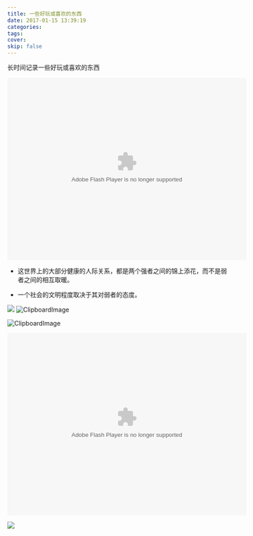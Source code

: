 ```yaml
---
title: 一些好玩或喜欢的东西
date: 2017-01-15 13:39:19
categories:
tags:
cover:
skip: false
---
```


长时间记录一些好玩或喜欢的东西

<embed height="415" width="544" quality="high" allowfullscreen="true" type="application/x-shockwave-flash" src="//static.hdslb.com/miniloader.swf" flashvars="aid=7793587&page=1" pluginspage=".adobe.com/shockwave/download/download.cgi?P1_Prod_Version=ShockwaveFlash"></embed>

- 这世界上的大部分健康的人际关系，都是两个强者之间的锦上添花，而不是弱者之间的相互取暖。

- 一个社会的文明程度取决于其对弱者的态度。

![](http://ww3.sinaimg.cn/mw690/006D2KSdjw1fbldl68ryhg30dw086nki.gif)
![ClipboardImage](http://obu9je6ng.bkt.clouddn.com/FiO5oFV4MEL1pwm1GYad5tDFmeJw?imageslim)

![ClipboardImage](http://obu9je6ng.bkt.clouddn.com/FiyQ9hLRXRhJsKYBs_vOW8pZw82m?imageslim)

<embed height="415" width="544" quality="high" allowfullscreen="true" type="application/x-shockwave-flash" src="//static.hdslb.com/miniloader.swf" flashvars="aid=7924127&page=1" pluginspage="//www.adobe.com/shockwave/download/download.cgi?P1_Prod_Version=ShockwaveFlash"></embed>

![](http://ww4.sinaimg.cn/mw690/006D2KSdjw1fb8wvlp7rrg30dw06ph88.gif)

